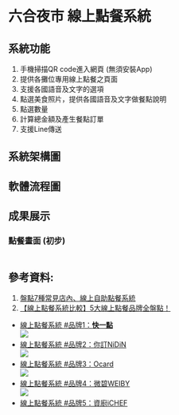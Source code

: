 # 六合夜市 線上點餐系統

## 系統功能
1. 手機掃描QR code進入網頁 (無須安裝App)
2. 提供各攤位專用線上點餐之頁面
3. 支援各國語音及文字的選項
4. 點選美食照片，提供各國語音及文字做餐點說明
5. 點選數量
6. 計算總金額及產生餐點訂單
7. 支援Line傳送
   
## 系統架構圖

## 軟體流程圖

## 成果展示

### 點餐畫面 (初步)
![]()

## 參考資料:
1. [盤點7種常見店內、線上自助點餐系統](https://www.eats365pos.com/tw/blog/post/guide-to-7-types-of-self-order-solutions-for-restaurants)
2. [【線上點餐系統比較】5大線上點餐品牌全盤點！](https://blog.weiby.tw/online-ordering-801/)
* [線上點餐系統 #品牌1：**快一點**](https://www.quickclick.cc/)<br>
![](https://i0.wp.com/blog.weiby.tw/wp-content/uploads/2023/08/%E5%BF%AB%E4%B8%80%E9%BB%9E%E7%B7%9A%E4%B8%8A%E9%BB%9E%E9%A4%90-1.png?w=800&ssl=1)
* [線上點餐系統 #品牌2：你訂NiDiN](https://nidin.shop/)<br>
![](https://i0.wp.com/blog.weiby.tw/wp-content/uploads/2023/08/%E4%BD%A0%E8%A8%82%E7%B7%9A%E4%B8%8A%E9%BB%9E%E9%A4%90-1.png?w=800&ssl=1)
* [線上點餐系統 #品牌3：Ocard](https://ocard.co/)<br>
![](https://i0.wp.com/blog.weiby.tw/wp-content/uploads/2023/08/Ocard%E7%B7%9A%E4%B8%8A%E9%BB%9E%E9%A4%90-1.png?w=800&ssl=1)
* [線上點餐系統 #品牌4：微碧WEIBY](https://blog.weiby.tw/online-ordering-801/)<br>
![](https://i0.wp.com/blog.weiby.tw/wp-content/uploads/2023/08/%E5%BE%AE%E7%A2%A7%E7%B7%9A%E4%B8%8A%E9%BB%9E%E9%A4%90-1.png?w=800&ssl=1)
* [線上點餐系統 #品牌5：資廚iCHEF](https://www.ichefpos.com/zh-tw)


